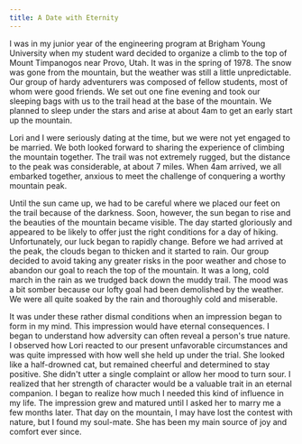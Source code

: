 ```yaml
---
title: A Date with Eternity
---
```


I was in my junior year of the engineering program at Brigham Young
University when my student ward decided to organize a climb to the top
of Mount Timpanogos near Provo, Utah. It was in the spring of 1978. The
snow was gone from the mountain, but the weather was still a little
unpredictable. Our group of hardy adventurers was composed of fellow
students, most of whom were good friends. We set out one fine evening
and took our sleeping bags with us to the trail head at the base of the
mountain. We planned to sleep under the stars and arise at about 4am to
get an early start up the mountain.

Lori and I were seriously dating at the time, but we were not yet
engaged to be married. We both looked forward to sharing the experience
of climbing the mountain together. The trail was not extremely rugged,
but the distance to the peak was considerable, at about 7 miles. When
4am arrived, we all embarked together, anxious to meet the challenge of
conquering a worthy mountain peak.

Until the sun came up, we had to be careful where we placed our feet on
the trail because of the darkness. Soon, however, the sun began to rise
and the beauties of the mountain became visible. The day started
gloriously and appeared to be likely to offer just the right conditions
for a day of hiking. Unfortunately, our luck began to rapidly change.
Before we had arrived at the peak, the clouds began to thicken and it
started to rain. Our group decided to avoid taking any greater risks in
the poor weather and chose to abandon our goal to reach the top of the
mountain. It was a long, cold march in the rain as we trudged back down
the muddy trail. The mood was a bit somber because our lofty goal had
been demolished by the weather. We were all quite soaked by the rain and
thoroughly cold and miserable.

It was under these rather dismal conditions when an impression began to
form in my mind. This impression would have eternal consequences. I
began to understand how adversity can often reveal a person's true
nature. I observed how Lori reacted to our present unfavorable
circumstances and was quite impressed with how well she held up under
the trial. She looked like a half-drowned cat, but remained cheerful and
determined to stay positive. She didn't utter a single complaint or
allow her mood to turn sour. I realized that her strength of character
would be a valuable trait in an eternal companion. I began to realize
how much I needed this kind of influence in my life. The impression grew
and matured until I asked her to marry me a few months later. That day
on the mountain, I may have lost the contest with nature, but I found my
soul-mate. She has been my main source of joy and comfort ever since.
